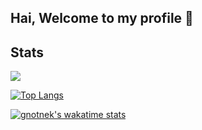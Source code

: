 ## Hai, Welcome to my profile 👋

## Stats
<p align="left">
    <img src = "https://github-readme-stats.vercel.app/api?username=gnotnek&count_private=true&show_icons=true&theme=tokyonight&hide=prs,issues">
</p>

[![Top Langs](https://github-readme-stats.vercel.app/api/top-langs/?username=gnotnek&theme=tokyonight&layout=compact)](https://github.com/gnotnek)

[![gnotnek's wakatime stats](https://github-readme-stats.vercel.app/api/wakatime?username=gnotnek&theme=tokyonight&layout=compact)](https://github.com/gnotnek)
